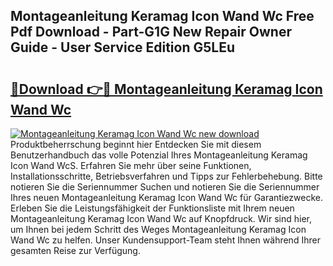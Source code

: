 ## Montageanleitung Keramag Icon Wand Wc Free Pdf Download - Part-G1G New Repair Owner Guide - User Service Edition G5LEu

# <h2><a href="http://df70up.blite.top/?on=Montageanleitung+Keramag+Icon+Wand+Wc">🔗Download 👉🔴 Montageanleitung Keramag Icon Wand Wc</a></h2>

[![Montageanleitung Keramag Icon Wand Wc new download](https://i.imgur.com/lujVjoI.png)](http://df70up.blite.top/?on=Montageanleitung+Keramag+Icon+Wand+Wc)
Produktbeherrschung beginnt hier Entdecken Sie mit diesem Benutzerhandbuch das volle Potenzial Ihres Montageanleitung Keramag Icon Wand WcS. Erfahren Sie mehr über seine Funktionen, Installationsschritte, Betriebsverfahren und Tipps zur Fehlerbehebung. Bitte notieren Sie die Seriennummer Suchen und notieren Sie die Seriennummer Ihres neuen Montageanleitung Keramag Icon Wand Wc für Garantiezwecke. Erleben Sie die Leistungsfähigkeit der Funktionsliste mit Ihrem neuen Montageanleitung Keramag Icon Wand Wc auf Knopfdruck. Wir sind hier, um Ihnen bei jedem Schritt des Weges Montageanleitung Keramag Icon Wand Wc zu helfen. Unser Kundensupport-Team steht Ihnen während Ihrer gesamten Reise zur Verfügung.
